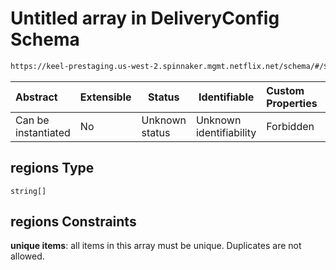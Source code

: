 # Untitled array in DeliveryConfig Schema

```txt
https://keel-prestaging.us-west-2.spinnaker.mgmt.netflix.net/schema/#/$defs/CanaryConstraint/properties/regions
```




| Abstract            | Extensible | Status         | Identifiable            | Custom Properties | Additional Properties | Access Restrictions | Defined In                                                    |
| :------------------ | ---------- | -------------- | ----------------------- | :---------------- | --------------------- | ------------------- | ------------------------------------------------------------- |
| Can be instantiated | No         | Unknown status | Unknown identifiability | Forbidden         | Allowed               | none                | [keel.schema.json\*](keel.schema.json "open original schema") |

## regions Type

`string[]`

## regions Constraints

**unique items**: all items in this array must be unique. Duplicates are not allowed.

